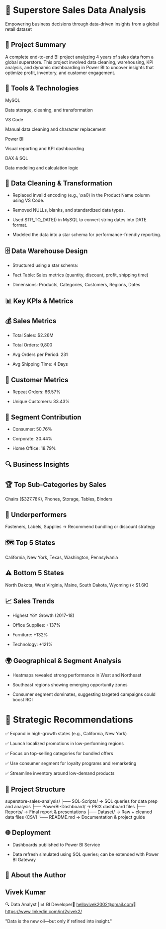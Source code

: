 # 🛒 Superstore Sales Data Analysis

Empowering business decisions through data-driven insights from a global retail dataset

## 📘 Project Summary

A complete end-to-end BI project analyzing 4 years of sales data from a global superstore. This project involved data cleaning, warehousing, KPI analysis, and dynamic dashboarding in Power BI to uncover insights that optimize profit, inventory, and customer engagement.

## 🧰 Tools & Technologies


MySQL

Data storage, cleaning, and transformation

VS Code

Manual data cleaning and character replacement

Power BI

Visual reporting and KPI dashboarding

DAX & SQL

Data modeling and calculation logic

## 🧹 Data Cleaning & Transformation

- Replaced invalid encoding (e.g., \xa0) in the Product Name column using VS Code.

- Removed NULLs, blanks, and standardized data types.

- Used STR_TO_DATE() in MySQL to convert string dates into DATE format.

- Modeled the data into a star schema for performance-friendly reporting.

## 🗄️ Data Warehouse Design

- Structured using a star schema:

- Fact Table: Sales metrics (quantity, discount, profit, shipping time)

- Dimensions: Products, Categories, Customers, Regions, Dates

## 📊 Key KPIs & Metrics

## 💰 Sales Metrics

- Total Sales: $2.26M

- Total Orders: 9,800

- Avg Orders per Period: 231

- Avg Shipping Time: 4 Days

## 👤 Customer Metrics

- Repeat Orders: 66.57%

- Unique Customers: 33.43%

## 🧭 Segment Contribution

- Consumer: 50.76%

- Corporate: 30.44%

- Home Office: 18.79%

## 🔍 Business Insights

## 🏆 Top Sub-Categories by Sales

Chairs ($327.78K), Phones, Storage, Tables, Binders

## 🛑 Underperformers

Fasteners, Labels, Supplies → Recommend bundling or discount strategy

## 🗺️ Top 5 States

California, New York, Texas, Washington, Pennsylvania

## ⚠️ Bottom 5 States

North Dakota, West Virginia, Maine, South Dakota, Wyoming (< $1.6K)

## 📈 Sales Trends

- Highest YoY Growth (2017–18)

- Office Supplies: +137%

- Furniture: +132%

- Technology: +121%

## 🌍 Geographical & Segment Analysis

- Heatmaps revealed strong performance in West and Northeast

- Southeast regions showing emerging opportunity zones

- Consumer segment dominates, suggesting targeted campaigns could boost ROI

# 🚀 Strategic Recommendations

✅ Expand in high-growth states (e.g., California, New York)

✅ Launch localized promotions in low-performing regions

✅ Focus on top-selling categories for bundled offers

✅ Use consumer segment for loyalty programs and remarketing

✅ Streamline inventory around low-demand products

## 📂 Project Structure

superstore-sales-analysis/
├── SQL-Scripts/               → SQL queries for data prep and analysis
├── PowerBI-Dashboard/        → PBIX dashboard files
├── Reports/                  → Final report & presentations
├── Dataset/                  → Raw + cleaned data files (CSV)
└── README.md                 → Documentation & project guide

## 🌐 Deployment

- Dashboards published to Power BI Service

- Data refresh simulated using SQL queries; can be extended with Power BI Gateway

## 🙋 About the Author

## Vivek Kumar
🔍 Data Analyst | 📊 BI Developer📧 
hellovivek2002@gmail.com🔗 https://www.linkedin.com/in/2vivek2/ 



"Data is the new oil—but only if refined into insight."

